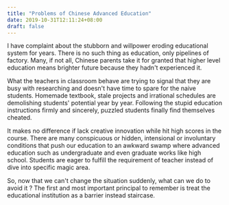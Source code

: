```yaml
---
title: "Problems of Chinese Advanced Education"
date: 2019-10-31T12:11:24+08:00
draft: false
---
```

I have complaint about the stubborn and willpower eroding educational system for years.
There is no such thing as education, only pipelines of factory.
Many, if not all, Chinese parents take it for granted that higher level education means brighter future because they hadn't experienced it.

What the teachers in classroom behave are trying to signal that they are busy with researching and doesn't have time to spare for the naive students.
Homemade textbook, stale projects and irrational schedules are demolishing students' potential year by year.
Following the stupid education instructions firmly and sincerely, puzzled students finally find themselves cheated.

It makes no difference if lack creative innovation while hit high scores in the course.
There are many conspicuous or hidden, intensional or involuntary conditions that push our education to an awkward swamp where advanced education such as undergraduate and even graduate works like high school.
Students are eager to fulfill the requirement of teacher instead of dive into specific magic area.

So, now that we can't change the situation suddenly, what can we do to avoid it ? The first and most important principal to remember is treat the educational institution as a barrier instead staircase.
